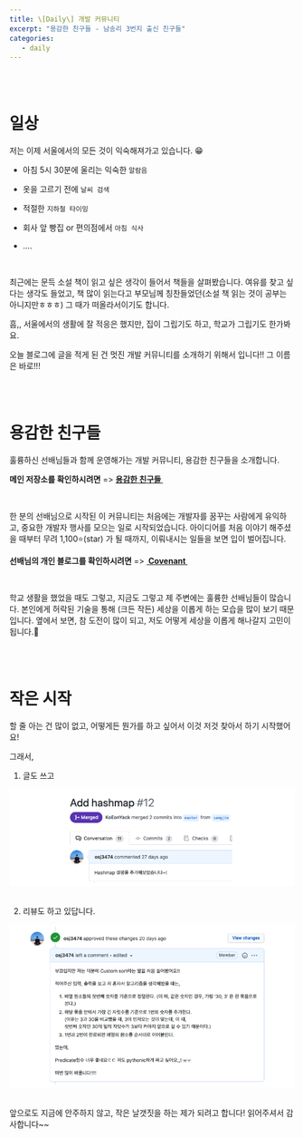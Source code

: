 ```yaml
---
title: \[Daily\] 개발 커뮤니티 
excerpt: "용감한 친구들 - 남송리 3번지 출신 친구들"
categories:
   - daily
---
```


<br>

<br>



# 일상

저는 이제 서울에서의 모든 것이 익숙해져가고 있습니다. 😁

- 아침 5시 30분에 울리는 익숙한 `알람음`

- 옷을 고르기 전에 `날씨 검색`

- 적절한 `지하철 타이밍`

- 회사 앞 빵집 or 편의점에서 `아침 식사`

- ....

<br>

최근에는 문득 소설 책이 읽고 싶은 생각이 들어서 책들을 살펴봤습니다. 여유를 찾고 싶다는 생각도 들었고, 책 많이 읽는다고 부모님께 칭찬들었던(소설 책 읽는 것이 공부는 아니지만ㅎㅎㅎ) 그 때가 떠올라서이기도 합니다.

흠,, 서울에서의 생활에 잘 적응은 했지만, 집이 그립기도 하고, 학교가 그립기도 한가봐요. 

오늘 블로그에 글을 적게 된 건 멋진 개발 커뮤니티를 소개하기 위해서 입니다!! 그 이름은 바로!!!



<br><br>

# 용감한 친구들

훌륭하신 선배님들과 함께 운영해가는 개발 커뮤니티, 용감한 친구들을 소개합니다.

**메인 저장소를 확인하시려면** => **<a href="https://github.com/brave-people" target='_blank'> 용감한 친구들 </a>**

<br>

한 분의 선배님으로 시작된 이 커뮤니티는 처음에는 개발자를 꿈꾸는 사람에게 유익하고, 중요한 개발자 행사를 모으는 일로 시작되었습니다. 아이디어를 처음 이야기 해주셨을 때부터 무려 1,100⭐️(star) 가 될 때까지, 이뤄내시는 일들을 보면 입이 벌어집니다.

**선배님의 개인 블로그를 확인하시려면** => **<a href="https://covenant.tistory.com/232" target='_blank'> Covenant </a>**

<br>

학교 생활을 했었을 때도 그렇고, 지금도 그렇고 제 주변에는 훌륭한 선배님들이 많습니다. 본인에게 허락된 기술을 통해 (크든 작든) 세상을 이롭게 하는 모습을 많이 보기 때문입니다. 옆에서 보면, 참 도전이 많이 되고, 저도 어떻게 세상을 이롭게 해나갈지 고민이 됩니다.🤔



<br><br>

# 작은 시작

할 줄 아는 건 많이 없고, 어떻게든 뭔가를 하고 싶어서 이것 저것 찾아서 하기 시작했어요!

그래서,

1) 글도 쓰고

<div align=center>
  <img src="/assets/images/0418-1.png">
</div>







<br />

2) 리뷰도 하고 있답니다.

<div align=center>
  <img src="/assets/images/0418-2.png">
</div>

<br>


앞으로도 지금에 안주하지 않고, 작은 날갯짓을 하는 제가 되려고 합니다! 읽어주셔서 감사합니다~~

<br><br>